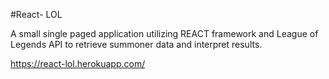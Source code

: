 #React- LOL

A small single paged application utilizing REACT framework and League of Legends API to retrieve summoner data and interpret results.

https://react-lol.herokuapp.com/
